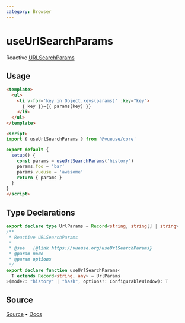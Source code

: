 ```yaml
---
category: Browser
---
```


# useUrlSearchParams

Reactive [URLSearchParams](https://developer.mozilla.org/en-US/docs/Web/API/URLSearchParams)

## Usage

```html {19}
<template>
  <ul>
    <li v-for='key in Object.keys(params)' :key="key">
      { key }}={{ params[key] }}
    </li>
  </ul>
</template>

<script>
import { useUrlSearchParams } from '@vueuse/core'

export default {
  setup() {
    const params = useUrlSearchParams('history')
    params.foo = 'bar'
    params.vueuse = 'awesome'
    return { params }
  } 
}
</script>
```


<!--FOOTER_STARTS-->
## Type Declarations

```typescript
export declare type UrlParams = Record<string, string[] | string>
/**
 * Reactive URLSearchParams
 *
 * @see   {@link https://vueuse.org/useUrlSearchParams}
 * @param mode
 * @param options
 */
export declare function useUrlSearchParams<
  T extends Record<string, any> = UrlParams
>(mode?: "history" | "hash", options?: ConfigurableWindow): T
```

## Source

[Source](https://github.com/vueuse/vueuse/blob/main/packages/core/useUrlSearchParams/index.ts) • [Docs](https://github.com/vueuse/vueuse/blob/main/packages/core/useUrlSearchParams/index.md)


<!--FOOTER_ENDS-->
